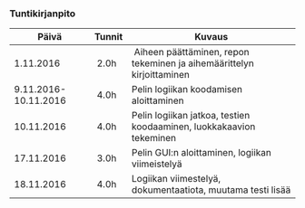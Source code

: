 ### Tuntikirjanpito
Päivä | Tunnit | Kuvaus
--------------- | ----- | ------
1.11.2016 | 2.0h | Aiheen päättäminen, repon tekeminen ja aihemäärittelyn kirjoittaminen
9.11.2016-10.11.2016 | 4.0h | Pelin logiikan koodamisen aloittaminen
10.11.2016 | 4.0h | Pelin logiikan jatkoa, testien koodaaminen, luokkakaavion tekeminen
17.11.2016 | 3.0h | Pelin GUI:n aloittaminen, logiikan viimeistelyä
18.11.2016 | 4.0h |  Logiikan viimestelyä, dokumentaatiota, muutama testi lisää

